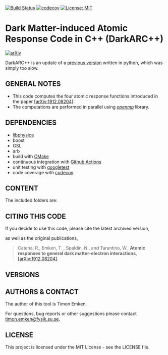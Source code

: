 [![Build Status](https://github.com/temken/DarkARCplusplus/workflows/Build%20Status/badge.svg)](https://github.com/temken/DarkARCplusplus/actions)
[![codecov](https://codecov.io/gh/temken/DarkARCplusplus/branch/master/graph/badge.svg)](https://codecov.io/gh/temken/DarkARCplusplus)
[![License: MIT](https://img.shields.io/badge/License-MIT-blue.svg)](https://opensource.org/licenses/MIT)

# Dark Matter-induced Atomic Response Code in C++ (DarkARC++)

<!-- [![DOI](https://zenodo.org/badge/202155266.svg)](https://zenodo.org/badge/latestdoi/202155266) -->
[![arXiv](https://img.shields.io/badge/arXiv-1912.08204-B31B1B.svg)](https://arxiv.org/abs/1912.08204)

DarkARC++ is an update of a [previous version](https://github.com/temken/DarkARC) written in python, which was simply too slow.

## GENERAL NOTES

- This code computes the four atomic response functions introduced in the paper [[arXiv:1912.08204]](https://arxiv.org/abs/1912.08204).
- The computations are performed in parallel using [*openmp*](https://www.openmp.org/) library.

## DEPENDENCIES

- [libphysica](https://github.com/temken/libphysica)
- boost
- GSL
- arb
- build with [CMake](https://cmake.org/)
- continuous integration with [Github Actions](https://github.com/actions)
- unit testing with [googletest](https://github.com/google/googletest)
- code coverage with [codecov](https://codecov.io/).

## CONTENT

The included folders are:

## CITING THIS CODE

If you decide to use this code, please cite the latest archived version,

<!-- > [[DOI:10.5281/zenodo.3581334]](https://doi.org/10.5281/zenodo.3581334) -->

as well as the original publications,

>Catena, R., Emken, T. , Spaldin, N., and Tarantino, W., **Atomic responses to general dark matter-electron interactions**, [[arXiv:1912.08204]](https://arxiv.org/abs/1912.08204).

## VERSIONS

## AUTHORS & CONTACT

The author of this tool is Timon Emken.

For questions, bug reports or other suggestions please contact [timon.emken@fysik.su.se](mailto:timon.emken@fysik.su.se).

## LICENSE

This project is licensed under the MIT License - see the LICENSE file.